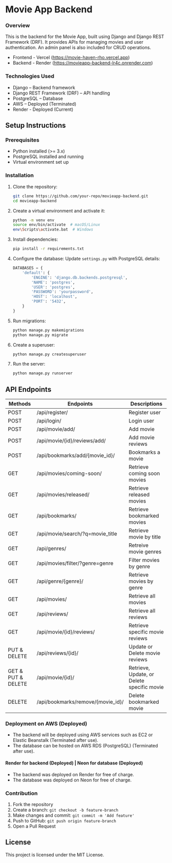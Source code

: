# Movie App Backend

### Overview
This is the backend for the Movie App, built using Django and Django REST Framework (DRF). It provides APIs for managing movies and user authentication. An admin panel is also included for CRUD operations.
- Frontend - Vercel (https://movie-haven-rho.vercel.app)
- Backend - Render (https://movieapp-backend-lr4c.onrender.com)

### Technologies Used
- Django – Backend framework
- Django REST Framework (DRF) – API handling
- PostgreSQL – Database
- AWS – Deployed (Terminated)
- Render - Deployed (Current)

## Setup Instructions

### Prerequisites
- Python installed (>= 3.x)
- PostgreSQL installed and running
- Virtual environment set up

### Installation
1. Clone the repository:
    ```bash
    git clone https://github.com/your-repo/movieapp-backend.git
    cd movieapp-backend
    ```
2. Create a virtual environment and activate it:
    ```bash
    python -m venv env
    source env/bin/activate  # macOS/Linux
    env\Scripts\activate.bat  # Windows
    ```
3. Install dependencies:
    ```bash
    pip install -r requirements.txt
    ```
4. Configure the database: Update `settings.py` with PostgreSQL details:
    ```python
    DATABASES = {
        'default': {
            'ENGINE': 'django.db.backends.postgresql',
            'NAME': 'postgres',
            'USER': 'postgres',
            'PASSWORD': 'yourpassword',
            'HOST': 'localhost',
            'PORT': '5432',
        }
    }
    ```
5. Run migrations:
    ```bash
    python manage.py makemigrations
    python manage.py migrate
    ```
6. Create a superuser:
    ```bash
    python manage.py createsuperuser
    ```
7. Run the server:
    ```bash
    python manage.py runserver
    ```

## API Endpoints
| Methods | Endpoints | Descriptions |
|--------|----------|-------------|
|  POST  | /api/register/ | Register user |
| POST   | /api/login/ | Login user |
| POST   | /api/movie/add/ | Add movie|
| POST   | /api/movie/{id}/reviews/add/ | Add movie reviews |
| POST   | /api/bookmarks/add/{movie_id}/ | Bookmarks a movie |
| GET    | /api/movies/coming-soon/ | Retrieve coming soon movies |
| GET    | /api/movies/released/    | Retrieve released movies |
| GET    | /api/bookmarks/ | Retrieve bookmarked movies |
| GET    | /api/movie/search/?q=movie_title | Retrieve movie by title |
| GET    | /api/genres/ | Retreive movie genres |
| GET    | /api/movies/filter/?genre=genre | Filter movies by genre |
| GET    | /api/genre/{genre}/ | Retrieve movies by genre |
| GET    | /api/movies/ | Retrieve all movies|
| GET    | /api/reviews/ | Retrieve all reviews |
| GET    | /api/movie/{id}/reviews/ | Retrieve specific movie reviews |
| PUT & DELETE    | /api/reviews/{id}/ | Update or Delete movie reviews |
| GET & PUT & DELETE | /api/movie/{id}/  | Retrieve, Update, or Delete specific movie |
| DELETE | /api/bookmarks/remove/{movie_id}/ | Delete bookmarked movie |


### Deployment on AWS (Deployed)
- The backend will be deployed using AWS services such as EC2 or Elastic Beanstalk (Terminated after use).
- The database can be hosted on AWS RDS (PostgreSQL) (Terminated after use).
#### Render for backend (Deployed) | Neon for database (Deployed)
- The backend was deployed on Render for free of charge.
- The database was deployed on Neon for free of charge. 

### Contribution
1. Fork the repository
2. Create a branch: `git checkout -b feature-branch`
3. Make changes and commit: `git commit -m 'Add feature'`
4. Push to GitHub: `git push origin feature-branch`
5. Open a Pull Request
  
## License  
This project is licensed under the MIT License.